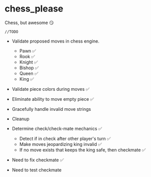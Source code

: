 # chess_please
Chess, but awesome :smirk:

`//TODO`
- Validate proposed moves in chess engine.
    - Pawn :white_check_mark:
    - Rook :white_check_mark:
    - Knight :white_check_mark:
    - Bishop :white_check_mark:
    - Queen :white_check_mark:
    - King :white_check_mark:

- Validate piece colors during moves :white_check_mark:
- Eliminate ability to move empty piece :white_check_mark:
- Gracefully handle invalid move strings
- Cleanup
- Determine check/check-mate mechanics :white_check_mark:
    - Detect if in check after other player's turn :white_check_mark:
    - Make moves jeopardizing king invalid :white_check_mark:
    - If no move exists that keeps the king safe, then checkmate :white_check_mark:

- Need to fix checkmate :white_check_mark:
- Need to test checkmate